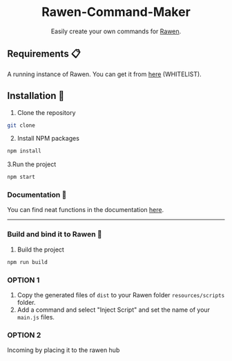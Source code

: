 <div align="center">
<h1>  Rawen-Command-Maker </h1>
  Easily create your own commands for <a href="rawen.io">Rawen</a>.
</div>


## Requirements :clipboard:
A running instance of Rawen. You can get it from <a href="https://rawen.io/">here</a> (WHITELIST).

## Installation :wrench:
1. Clone the repository
```sh
git clone
```

2. Install NPM packages
```sh
npm install
```

3.Run the project
```sh
npm start
```

### Documentation :book:
You can find neat functions in the documentation <a href="https://rawen.io/docs">here</a>.


-----

### Build and bind it to Rawen :hammer:
1. Build the project
```sh
npm run build
```

### OPTION 1 
1. Copy the generated files of  `dist`  to your Rawen folder `resources/scripts` folder.
2. Add a command and select "Inject Script" and set the name of your `main.js` files.

### OPTION 2
Incoming by placing it to the rawen hub







